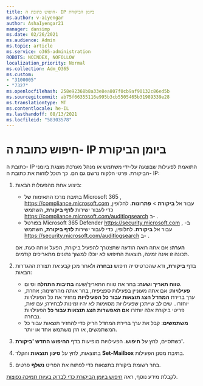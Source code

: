 ```yaml
---
title: חיפוש כתובת ה- IP ביומן הביקורת
ms.author: v-aiyengar
author: AshaIyengar21
manager: dansimp
ms.date: 02/26/2021
ms.audience: Admin
ms.topic: article
ms.service: o365-administration
ROBOTS: NOINDEX, NOFOLLOW
localization_priority: Normal
ms.collection: Adm_O365
ms.custom:
- "3100005"
- "7327"
ms.openlocfilehash: 258e92368b8a33e8ea807f0cb9af90132c86ed5b
ms.sourcegitcommit: ab75f66355116e995b3cb5505465b31989339e28
ms.translationtype: MT
ms.contentlocale: he-IL
ms.lasthandoff: 08/13/2021
ms.locfileid: "58303578"
---
```

# <a name="find-the-ip-address-in-audit-log"></a>חיפוש כתובת ה- IP ביומן הביקורת

כתובת ה- IP התואמת לפעילות שבוצעה על-ידי משתמש או מנהל מערכת מוצגת ביומני הביקורת. פרטי הלקוח נרשם גם הם. כך תוכל לזהות את כתובת ה- IP:

1. ביצוע אחת מהפעולות הבאות:
   - בתיבת מרכז התאימות של Microsoft 365 , <https://compliance.microsoft.com> עבור אל **ביקורת** \> **פתרונות**. לחלופין, כדי לעבור ישירות **לדף ביקורת,** השתמש <https://compliance.microsoft.com/auditlogsearch> ב- .
   - בפורטל Microsoft 365 Defender <https://security.microsoft.com> ב- , עבור אל **ביקורת**. לחלופין, כדי לעבור ישירות **לדף ביקורת,** השתמש <https://security.microsoft.com/auditlogsearch> ב- .

    **הערה:** אם אתה רואה הודעה שתצטרך להפעיל ביקורת, הפעל אותה כעת. אם תכונה זו אינה זמינה, תוצאות החיפוש לא יוכלו למשוך נתונים מתאריכים קודמים.

2. בדף **ביקורת,** ודא שהכרטיסייה חיפוש **נבחרה** ולאחר מכן קבע את תצורת ההגדרות הבאות:
   - **טווח תאריך ושעה:** בחר את טווח התאריך/שעה **בתיבות** **התחלה** וסיום.
   - **פעילויות**: אם אתה מעוניין בפעילות ספציפית, בחר אותה מהרשימה; אחרת, ערך ברירת **המחדל הצג תוצאות עבור כל הפעילויות** מחזיר את כל הפעילויות יוחזרו.. שים לב שייתכן שפעילויות מסוימות לא יהיו זמינות לבחירה; עם זאת, פריטי ביקורת אלה יוחזרו **אם האפשרות הצג תוצאות עבור כל** הפעילויות נבחרה.
   - **משתמשים**: קבל את ערך ברירת המחדל הריק כדי להחזיר תוצאות עבור כל המשתמשים, או הזן משתמש אחד או יותר.

3. כשתסיים, לחץ על **חיפוש**. הפעילויות מופיעות בדף **החיפוש החדש 'ביקורת'.**

4. בתוצאות, לחץ על **סינון תוצאות** והקלד **Set-Mailbox** בתיבת מסנן הפעילות.

5. בחר רשומת ביקורת בתוצאות כדי לפתוח את הפריט **נשלף** פרטים.

לקבלת מידע נוסף, ראה [חיפוש ביומן הביקורת כדי לבדוק בעיות תמיכה נפוצות](https://docs.microsoft.com/microsoft-365/compliance/auditing-troubleshooting-scenarios).
